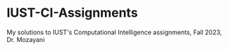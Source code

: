 # IUST-CI-Assignments
My solutions to IUST's Computational Intelligence assignments, Fall 2023, Dr. Mozayani
